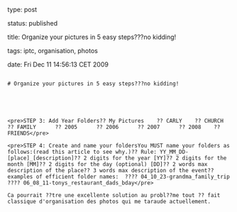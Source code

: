 type: post
status: published
title: Organize your pictures in 5 easy steps???no kidding!
tags: iptc, organisation, photos
date: Fri Dec 11 14:56:13 CET 2009
~~~~~~
# Organize your pictures in 5 easy steps???no kidding!



<pre>STEP 3: Add Year Folders?? My Pictures    ?? CARLY    ?? CHURCH    ?? FAMILY      ?? 2005      ?? 2006      ?? 2007      ?? 2008    ?? FRIENDS</pre>

<pre>STEP 4: Create and name your foldersYou MUST name your folders as follows:(read this article to see why.)?? Rule: YY_MM_DD-[place]_[description]?? 2 digits for the year [YY]?? 2 digits for the month [MM]?? 2 digits for the day (optional) [DD]?? 2 words max description of the place?? 3 words max description of the event?? examples of efficient folder names:  ???? 04_10_23-grandma_family_trip  ???? 06_08_11-tonys_restaurant_dads_bday</pre>

Ca pourrait ??tre une excellente solution au probl??me tout ?? fait classique d'organisation des photos qui me taraude actuellement.